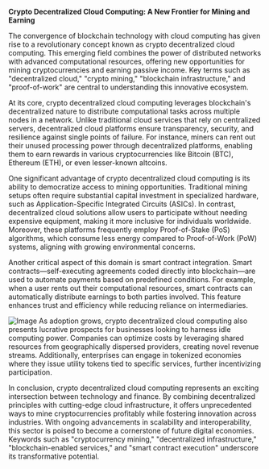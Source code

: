 **Crypto Decentralized Cloud Computing: A New Frontier for Mining and Earning**

The convergence of blockchain technology with cloud computing has given rise to a revolutionary concept known as crypto decentralized cloud computing. This emerging field combines the power of distributed networks with advanced computational resources, offering new opportunities for mining cryptocurrencies and earning passive income. Key terms such as "decentralized cloud," "crypto mining," "blockchain infrastructure," and "proof-of-work" are central to understanding this innovative ecosystem.

At its core, crypto decentralized cloud computing leverages blockchain's decentralized nature to distribute computational tasks across multiple nodes in a network. Unlike traditional cloud services that rely on centralized servers, decentralized cloud platforms ensure transparency, security, and resilience against single points of failure. For instance, miners can rent out their unused processing power through decentralized platforms, enabling them to earn rewards in various cryptocurrencies like Bitcoin (BTC), Ethereum (ETH), or even lesser-known altcoins.

One significant advantage of crypto decentralized cloud computing is its ability to democratize access to mining opportunities. Traditional mining setups often require substantial capital investment in specialized hardware, such as Application-Specific Integrated Circuits (ASICs). In contrast, decentralized cloud solutions allow users to participate without needing expensive equipment, making it more inclusive for individuals worldwide. Moreover, these platforms frequently employ Proof-of-Stake (PoS) algorithms, which consume less energy compared to Proof-of-Work (PoW) systems, aligning with growing environmental concerns.

Another critical aspect of this domain is smart contract integration. Smart contracts—self-executing agreements coded directly into blockchain—are used to automate payments based on predefined conditions. For example, when a user rents out their computational resources, smart contracts can automatically distribute earnings to both parties involved. This feature enhances trust and efficiency while reducing reliance on intermediaries.


![Image](https://github.com/user-attachments/assets/31692037-0104-4703-abd1-696b6a7dd41b)
As adoption grows, crypto decentralized cloud computing also presents lucrative prospects for businesses looking to harness idle computing power. Companies can optimize costs by leveraging shared resources from geographically dispersed providers, creating novel revenue streams. Additionally, enterprises can engage in tokenized economies where they issue utility tokens tied to specific services, further incentivizing participation.

In conclusion, crypto decentralized cloud computing represents an exciting intersection between technology and finance. By combining decentralized principles with cutting-edge cloud infrastructure, it offers unprecedented ways to mine cryptocurrencies profitably while fostering innovation across industries. With ongoing advancements in scalability and interoperability, this sector is poised to become a cornerstone of future digital economies. Keywords such as "cryptocurrency mining," "decentralized infrastructure," "blockchain-enabled services," and "smart contract execution" underscore its transformative potential.
